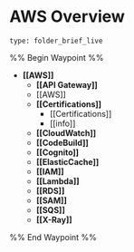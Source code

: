 # AWS Overview
 
```ccard
type: folder_brief_live
```
 

%% Begin Waypoint %%
- **[[AWS]]**
	- **[[API Gateway]]**
	- [[AWS]]
	- **[[Certifications]]**
		- [[Certifications]]
		- [[info]]
	- **[[CloudWatch]]**
	- **[[CodeBuild]]**
	- **[[Cognito]]**
	- **[[ElasticCache]]**
	- **[[IAM]]**
	- **[[Lambda]]**
	- **[[RDS]]**
	- **[[SAM]]**
	- **[[SQS]]**
	- **[[X-Ray]]**

%% End Waypoint %%
